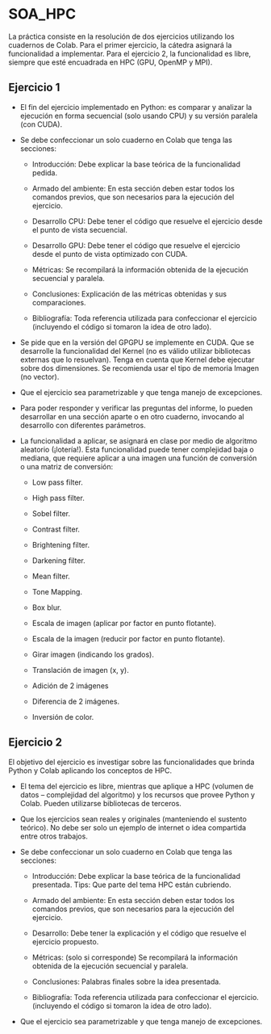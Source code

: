 # SOA_HPC

La práctica consiste en la resolución de dos ejercicios utilizando los cuadernos de Colab. Para el
primer ejercicio, la cátedra asignará la funcionalidad a implementar. Para el ejercicio 2, la
funcionalidad es libre, siempre que esté encuadrada en HPC (GPU, OpenMP y MPI).

## Ejercicio 1

* El fin del ejercicio implementado en Python: es comparar y analizar la ejecución en forma
secuencial (solo usando CPU) y su versión paralela (con CUDA).

* Se debe confeccionar un solo cuaderno en Colab que tenga las secciones:
  
  - Introducción: Debe explicar la base teórica de la funcionalidad pedida.
  
  - Armado del ambiente: En esta sección deben estar todos los comandos
  previos, que son necesarios para la ejecución del ejercicio.
  
  - Desarrollo CPU: Debe tener el código que resuelve el ejercicio desde el punto
  de vista secuencial.
  
  - Desarrollo GPU: Debe tener el código que resuelve el ejercicio desde el punto
  de vista optimizado con CUDA.
  
  - Métricas: Se recompilará la información obtenida de la ejecución secuencial y
  paralela.
  
  - Conclusiones: Explicación de las métricas obtenidas y sus comparaciones.
  
  - Bibliografía: Toda referencia utilizada para confeccionar el ejercicio (incluyendo
  el código si tomaron la idea de otro lado).

* Se pide que en la versión del GPGPU se implemente en CUDA. Que se desarrolle la
funcionalidad del Kernel (no es válido utilizar bibliotecas externas que lo resuelvan).
Tenga en cuenta que Kernel debe ejecutar sobre dos dimensiones. Se recomienda usar
el tipo de memoria Imagen (no vector).

* Que el ejercicio sea parametrizable y que tenga manejo de excepciones.

* Para poder responder y verificar las preguntas del informe, lo pueden desarrollar en una
sección aparte o en otro cuaderno, invocando al desarrollo con diferentes parámetros.

* La funcionalidad a aplicar, se asignará en clase por medio de algoritmo aleatorio
(¡lotería!). Esta funcionalidad puede tener complejidad baja o mediana, que requiere
aplicar a una imagen una función de conversión o una matriz de conversión:

  - Low pass filter.

  - High pass filter.

  - Sobel filter.

  - Contrast filter.

  - Brightening filter.

  - Darkening filter.

  - Mean filter.

  - Tone Mapping.

  - Box blur.

  - Escala de imagen (aplicar por factor en punto flotante).

  - Escala de la imagen (reducir por factor en punto flotante).

  - Girar imagen (indicando los grados).

  - Translación de imagen (x, y).

  - Adición de 2 imágenes

  - Diferencia de 2 imágenes.

  - Inversión de color.

## Ejercicio 2

El objetivo del ejercicio es investigar sobre las funcionalidades que brinda Python y Colab
aplicando los conceptos de HPC.
  
* El tema del ejercicio es libre, mientras que aplique a HPC (volumen de datos –
complejidad del algoritmo) y los recursos que provee Python y Colab. Pueden utilizarse
bibliotecas de terceros.

* Que los ejercicios sean reales y originales (manteniendo el sustento teórico). No debe
ser solo un ejemplo de internet o idea compartida entre otros trabajos.

* Se debe confeccionar un solo cuaderno en Colab que tenga las secciones:

  - Introducción: Debe explicar la base teórica de la funcionalidad presentada.
  Tips: Que parte del tema HPC están cubriendo.

  - Armado del ambiente: En esta sección deben estar todos los comandos
  previos, que son necesarios para la ejecución del ejercicio.

  - Desarrollo: Debe tener la explicación y el código que resuelve el ejercicio
  propuesto.

  - Métricas: (solo si corresponde) Se recompilará la información obtenida de la
  ejecución secuencial y paralela.

  - Conclusiones: Palabras finales sobre la idea presentada.

  - Bibliografía: Toda referencia utilizada para confeccionar el ejercicio.
  (incluyendo el código si tomaron la idea de otro lado).

* Que el ejercicio sea parametrizable y que tenga manejo de excepciones.
